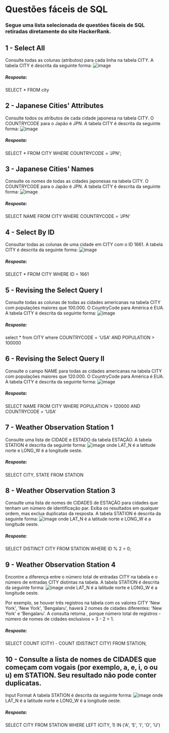 
  # Questões fáceis de SQL 
 ### Segue uma lista selecionada de questões fáceis de SQL retiradas diretamente do site HackerRank.

## 1 - Select All
Consulte todas as colunas (atributos) para cada linha na tabela CITY. 
 A tabela CITY é descrita da seguinte forma: 
![image](https://github.com/user-attachments/assets/951472ee-3f83-44de-8d3e-ed018beb3137)

##### Resposta: 
SELECT * FROM city

## 2 - Japanese Cities' Attributes
Consulte todos os atributos de cada cidade japonesa na tabela CITY. O COUNTRYCODE para o Japão é JPN.
A tabela CITY é descrita da seguinte forma:
![image](https://github.com/user-attachments/assets/4bd8692a-fe60-45e7-84ce-4eb187eddf96)

##### Resposta:
  SELECT *
  FROM CITY
  WHERE COUNTRYCODE = 'JPN';

## 3 - Japanese Cities' Names
Consulte os nomes de todas as cidades japonesas na tabela CITY. O COUNTRYCODE para o Japão é JPN.
A tabela CITY é descrita da seguinte forma:
![image](https://github.com/user-attachments/assets/69c009d8-f31f-41dc-936f-975000506f5f)

##### Resposta:
SELECT NAME 
FROM CITY 
WHERE COUNTRYCODE = 'JPN' 

## 4 - Select By ID
Consultar todas as colunas de uma cidade em CITY com o ID 1661.
A tabela CITY é descrita da seguinte forma:
![image](https://github.com/user-attachments/assets/49fa4eee-f43a-4b34-a7bf-1186397ed29c)

##### Resposta:
SELECT * FROM CITY
WHERE ID = 1661

## 5 - Revising the Select Query I
Consulte todas as colunas de todas as cidades americanas na tabela CITY com populações maiores que 100.000. O CountryCode para América é EUA.
A tabela CITY é descrita da seguinte forma:
![image](https://github.com/user-attachments/assets/7d87b1a4-42fc-4e7a-8903-80ef4db1fc50)

##### Resposta:
select * from CITY 
where COUNTRYCODE = 'USA'
  AND POPULATION > 100000 

## 6 - Revising the Select Query II
Consulte o campo NAME para todas as cidades americanas na tabela CITY com populações maiores que 120.000. O CountryCode para América é EUA.
A tabela CITY é descrita da seguinte forma:
![image](https://github.com/user-attachments/assets/a4366c08-6069-414c-8577-7e255777b897)

##### Resposta:
SELECT 
  NAME
FROM CITY 
WHERE POPULATION > 120000
AND COUNTRYCODE = 'USA'

## 7 - Weather Observation Station 1
Consulte uma lista de CIDADE e ESTADO da tabela ESTAÇÃO.
A tabela STATION é descrita da seguinte forma:
![image](https://github.com/user-attachments/assets/12abeae4-8a96-49e3-be1e-0931f595fd16)
onde LAT_N é a latitude norte e LONG_W é a longitude oeste.

##### Resposta:
SELECT CITY, STATE 
FROM STATION 

## 8 - Weather Observation Station 3
Consulte uma lista de nomes de CIDADES de ESTAÇÃO para cidades que tenham um número de identificação par. Exiba os resultados em qualquer ordem, mas exclua duplicatas da resposta.
A tabela STATION é descrita da seguinte forma:
![image](https://github.com/user-attachments/assets/4510ccb1-6097-4284-8a75-dd0c593e1e8e)
onde LAT_N é a latitude norte e LONG_W é a longitude oeste.

##### Resposta:
SELECT DISTINCT CITY FROM STATION 
WHERE ID % 2 = 0;

## 9 - Weather Observation Station 4 
Encontre a diferença entre o número total de entradas CITY na tabela e o número de entradas CITY distintas na tabela.
A tabela STATION é descrita da seguinte forma:
![image](https://github.com/user-attachments/assets/6ed735f1-7509-4b55-95c1-2dde1ffad7d4)
onde LAT_N é a latitude norte e LONG_W é a longitude oeste.

Por exemplo, se houver três registros na tabela com os valores CITY 'New York', 'New York', 'Bengalaru', haverá 2 nomes de cidades diferentes: 'New York' e 'Bengalaru'. A consulta retorna , porque número total de registros - número de nomes de cidades exclusivos = 3 - 2 = 1.

##### Resposta:
SELECT
    COUNT (CITY) - COUNT (DISTINCT CITY)
FROM STATION;

## 10 - Consulte a lista de nomes de CIDADES que começam com vogais (por exemplo, a, e, i, o ou u) em STATION. Seu resultado não pode conter duplicatas.
 Input Format
A tabela STATION é descrita da seguinte forma:
![image](https://github.com/user-attachments/assets/11592738-098a-4ea8-a1d6-5b5613e37108)
onde LAT_N é a latitude norte e LONG_W é a longitude oeste.

##### Resposta:
SELECT CITY FROM STATION 
WHERE LEFT (CITY, 1) IN ('A', 'E', 'I', 'O', 'U')


